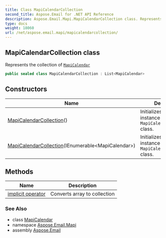 ```yaml
---
title: Class MapiCalendarCollection
second_title: Aspose.Email for .NET API Reference
description: Aspose.Email.Mapi.MapiCalendarCollection class. Represents the collection of MapiCalendar
type: docs
weight: 18060
url: /net/aspose.email.mapi/mapicalendarcollection/
---
```

## MapiCalendarCollection class

Represents the collection of [`MapiCalendar`](../mapicalendar/)

```csharp
public sealed class MapiCalendarCollection : List<MapiCalendar>
```

## Constructors

| Name | Description |
| --- | --- |
| [MapiCalendarCollection](mapicalendarcollection/#constructor)() | Initializes a new instance of the `MapiCalendarCollection` class. |
| [MapiCalendarCollection](mapicalendarcollection/#constructor_1)(IEnumerable&lt;MapiCalendar&gt;) | Initializes a new instance of the `MapiCalendarCollection` class. |

## Methods

| Name | Description |
| --- | --- |
| [implicit operator](../../aspose.email.mapi/mapicalendarcollection/op_implicit/) | Converts array to collection |

### See Also

* class [MapiCalendar](../mapicalendar/)
* namespace [Aspose.Email.Mapi](../../aspose.email.mapi/)
* assembly [Aspose.Email](../../)


